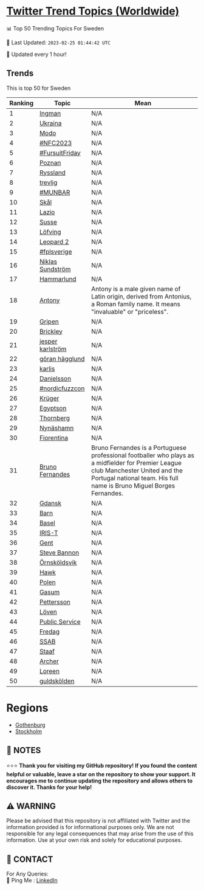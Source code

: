 [Twitter Trend Topics (Worldwide)](https://github.com/ErcinDedeoglu/Twitter-Trend-Topics)
==========


📊 Top 50 Trending Topics For Sweden

📆 Last Updated: `2023-02-25 01:44:42 UTC`

🔧 Updated every 1 hour!


## Trends

This is top 50 for Sweden

| Ranking | Topic | Mean |
| ------- | ------------ | ------------ |
| 1 | [Ingman](http://twitter.com/search?q=Ingman) | N/A |
| 2 | [Ukraina](http://twitter.com/search?q=Ukraina) | N/A |
| 3 | [Modo](http://twitter.com/search?q=Modo) | N/A |
| 4 | [#NFC2023](http://twitter.com/search?q=%23NFC2023) | N/A |
| 5 | [#FursuitFriday](http://twitter.com/search?q=%23FursuitFriday) | N/A |
| 6 | [Poznan](http://twitter.com/search?q=Poznan) | N/A |
| 7 | [Ryssland](http://twitter.com/search?q=Ryssland) | N/A |
| 8 | [trevlig](http://twitter.com/search?q=trevlig) | N/A |
| 9 | [#MUNBAR](http://twitter.com/search?q=%23MUNBAR) | N/A |
| 10 | [Skål](http://twitter.com/search?q=Sk%c3%a5l) | N/A |
| 11 | [Lazio](http://twitter.com/search?q=Lazio) | N/A |
| 12 | [Susse](http://twitter.com/search?q=Susse) | N/A |
| 13 | [Löfving](http://twitter.com/search?q=L%c3%b6fving) | N/A |
| 14 | [Leopard 2](http://twitter.com/search?q=Leopard+2) | N/A |
| 15 | [#fplsverige](http://twitter.com/search?q=%23fplsverige) | N/A |
| 16 | [Niklas Sundström](http://twitter.com/search?q=Niklas+Sundstr%c3%b6m) | N/A |
| 17 | [Hammarlund](http://twitter.com/search?q=Hammarlund) | N/A |
| 18 | [Antony](http://twitter.com/search?q=Antony) | Antony is a male given name of Latin origin, derived from Antonius, a Roman family name. It means "invaluable" or "priceless". |
| 19 | [Gripen](http://twitter.com/search?q=Gripen) | N/A |
| 20 | [Brickley](http://twitter.com/search?q=Brickley) | N/A |
| 21 | [jesper karlström](http://twitter.com/search?q=jesper+karlstr%c3%b6m) | N/A |
| 22 | [göran hägglund](http://twitter.com/search?q=g%c3%b6ran+h%c3%a4gglund) | N/A |
| 23 | [karlis](http://twitter.com/search?q=karlis) | N/A |
| 24 | [Danielsson](http://twitter.com/search?q=Danielsson) | N/A |
| 25 | [#nordicfuzzcon](http://twitter.com/search?q=%23nordicfuzzcon) | N/A |
| 26 | [Krüger](http://twitter.com/search?q=Kr%c3%bcger) | N/A |
| 27 | [Egyptson](http://twitter.com/search?q=Egyptson) | N/A |
| 28 | [Thornberg](http://twitter.com/search?q=Thornberg) | N/A |
| 29 | [Nynäshamn](http://twitter.com/search?q=Nyn%c3%a4shamn) | N/A |
| 30 | [Fiorentina](http://twitter.com/search?q=Fiorentina) | N/A |
| 31 | [Bruno Fernandes](http://twitter.com/search?q=Bruno+Fernandes) | Bruno Fernandes is a Portuguese professional footballer who plays as a midfielder for Premier League club Manchester United and the Portugal national team. His full name is Bruno Miguel Borges Fernandes. |
| 32 | [Gdansk](http://twitter.com/search?q=Gdansk) | N/A |
| 33 | [Barn](http://twitter.com/search?q=Barn) | N/A |
| 34 | [Basel](http://twitter.com/search?q=Basel) | N/A |
| 35 | [IRIS-T](http://twitter.com/search?q=IRIS-T) | N/A |
| 36 | [Gent](http://twitter.com/search?q=Gent) | N/A |
| 37 | [Steve Bannon](http://twitter.com/search?q=Steve+Bannon) | N/A |
| 38 | [Örnsköldsvik](http://twitter.com/search?q=%c3%96rnsk%c3%b6ldsvik) | N/A |
| 39 | [Hawk](http://twitter.com/search?q=Hawk) | N/A |
| 40 | [Polen](http://twitter.com/search?q=Polen) | N/A |
| 41 | [Gasum](http://twitter.com/search?q=Gasum) | N/A |
| 42 | [Pettersson](http://twitter.com/search?q=Pettersson) | N/A |
| 43 | [Löven](http://twitter.com/search?q=L%c3%b6ven) | N/A |
| 44 | [Public Service](http://twitter.com/search?q=Public+Service) | N/A |
| 45 | [Fredag](http://twitter.com/search?q=Fredag) | N/A |
| 46 | [SSAB](http://twitter.com/search?q=SSAB) | N/A |
| 47 | [Staaf](http://twitter.com/search?q=Staaf) | N/A |
| 48 | [Archer](http://twitter.com/search?q=Archer) | N/A |
| 49 | [Loreen](http://twitter.com/search?q=Loreen) | N/A |
| 50 | [guldskölden](http://twitter.com/search?q=guldsk%c3%b6lden) | N/A |



# Regions

* [Gothenburg](</Sweden/Gothenburg.md>)
* [Stockholm](</Sweden/Stockholm.md>)



## 📝 NOTES

⭐⭐⭐ **Thank you for visiting my GitHub repository! If you found the content helpful or valuable, leave a star on the repository to show your support. It encourages me to continue updating the repository and allows others to discover it. Thanks for your help!**


## ⚠️ WARNING

Please be advised that this repository is not affiliated with Twitter and the information provided is for informational purposes only. We are not responsible for any legal consequences that may arise from the use of this information. Use at your own risk and solely for educational purposes.


## 📨 CONTACT

 For Any Queries:  
            🏓 Ping Me : [LinkedIn](https://www.linkedin.com/in/ercindedeoglu/)
